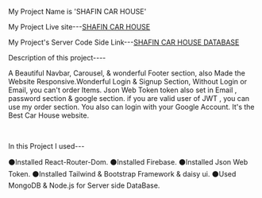 My Project Name is 'SHAFIN CAR HOUSE'

My Project Live site---[SHAFIN CAR HOUSE](https://covid-vaccine-warehouse.netlify.app/)

My Project's Server Code Side Link---[SHAFIN CAR HOUSE DATABASE](https://github.com/programming-hero-web-course1/manufacturer-website-server-side-shafin009)

Description of this project----
<br/>

A Beautiful Navbar, Carousel, & wonderful Footer section, also Made the Website Responsive.Wonderful Login & Signup Section, Without Login or Email, you can't order Items. Json Web Token token also set in Email , password section & google section. if you are valid user of JWT , you can use my order section. You also can login with your Google Account. It's the Best Car House website. 


<br/>

In this Project I used---
<br/>

⚫Installed React-Router-Dom.
⚫Installed Firebase.
⚫Installed Json Web Token.
⚫Installed Tailwind & Bootstrap Framework & daisy ui.
⚫Used MongoDB & Node.js for Server side DataBase.



